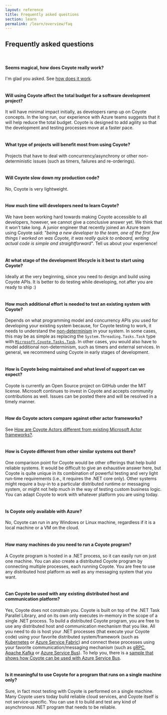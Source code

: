 ```yaml
---
layout: reference
title: Frequently asked questions
section: learn
permalink: /learn/overview/faq
---
```


## Frequently asked questions

<br/>


#### Seems magical, how does Coyote really work?

I'm glad you asked. See [how does it work](../overview/how).
<br/><br/>

#### Will using Coyote affect the total budget for a software development project?

It will have minimal impact initially, as developers ramp up on Coyote concepts. In the long run,
our experience with Azure teams suggests that it will help reduce the total budget. Coyote is
designed to add agility so that the development and testing processes move at a faster pace.
<br/><br/>

#### What type of projects will benefit most from using Coyote?

Projects that have to deal with concurrency/asynchrony or other non-deterministic issues (such as
timers, failures and re-orderings).
<br/><br/>

#### Will Coyote slow down my production code?

No, Coyote is very lightweight.
<br/><br/>

#### How much time will developers need to learn Coyote?

We have been working hard towards making Coyote accessible to all developers, however, we cannot
give a conclusive answer yet. We think that it won't take long. A junior engineer that recently
joined an Azure team using Coyote said: "_being a new developer to the team, one of the first few
things I worked on was Coyote, it was really quick to onboard, writing actual code is simple and
straightforward_". Tell us about your experience!
<br/><br/>

#### At what stage of the development lifecycle is it best to start using Coyote?

Ideally at the very beginning, since you need to design and build using Coyote APIs. It is better to
do testing while developing, not after you are ready to ship :)
<br/><br/>

#### How much additional effort is needed to test an existing system with Coyote?

Depends on what programming model and concurrency APIs you used for developing your existing system
because, for Coyote testing to work, it needs to understand the
[non-determinism](../core/non-determinism) in your system. In some cases, this may be as simple as
replacing the `System.Threading.Tasks.Task` type with
[`Microsoft.Coyote.Tasks.Task`](../programming-models/async/overview). In other cases, you would
also have to model additional non-determinism, such as timers and external services. In general, we
recommend using Coyote in early stages of development.
<br/><br/>

#### How is Coyote being maintained and what level of support can we expect?

Coyote is currently an Open Source project on GitHub under the MIT license. Microsoft continues to
invest in Coyote and accepts community contributions as well. Issues can be posted there and will be
resolved in a timely manner.
<br/><br/>

#### How do Coyote actors compare against other actor frameworks?

See [How are Coyote Actors different from existing Microsoft Actor frameworks?](/coyote/learn/programming-models/actors/why-actors).
<br/><br/>

#### How is Coyote different from other similar systems out there?

One comparison point for Coyote would be other offerings that help build reliable systems. It would
be difficult to give an exhaustive answer here, but Coyote is quite unique in its combination of
powerful testing and very light run-time requirements (i.e., it requires the .NET core only).
Other systems might require a buy-in to a particular distributed runtime or messaging system, or
might not help much in the way of testing custom business logic. You can adapt Coyote to work with
whatever platform you are using today.
<br/><br/>

#### Is Coyote only available with Azure?

No, Coyote can run in any Windows or Linux machine, regardless if it is a local machine or a VM on
the cloud.
<br/><br/>

#### How many machines do you need to run a Coyote program?

A Coyote program is hosted in a .NET process, so it can easily run on just one machine. You can also
create a distributed Coyote program by connecting multiple processes, each running Coyote. You are
free to use any distributed host platform as well as any messaging system that you want.
<br/><br/>

#### Can Coyote be used with any existing distributed host and communication platform?
Yes, Coyote does not constrain you. Coyote is built on top of the .NET Task Parallel Library, and on
its own only executes in-memory in the scope of a single .NET process. To build a distributed Coyote
program, you are free to use any distributed host and communication mechanism that you like. All you
need to do is host your .NET processes (that execute your Coyote code) using your favorite
distributed system/framework (such as [Kubernetes](https://kubernetes.io/) or [Azure Service
Fabric](https://azure.microsoft.com/en-us/services/service-fabric/)) and connect these processes
using your favorite communication/messaging mechanism (such as [gRPC](https://grpc.io/), [Apache
Kafka](https://kafka.apache.org/) or [Azure Service
Bus](https://azure.microsoft.com/en-us/services/service-bus/)). To help you, there is a [sample that
shows how Coyote can be used with Azure Service Bus](../tutorials/raft-azure).
<br/><br/>

#### Is it meaningful to use Coyote for a program that runs on a single machine only?

Sure, in fact most testing with Coyote is performed on a single machine. Many Coyote users today
build reliable cloud services, and Coyote itself is not service-specific. You can use it to build
and test any kind of asynchronous .NET program that needs to be reliable.
<br/><br/>

